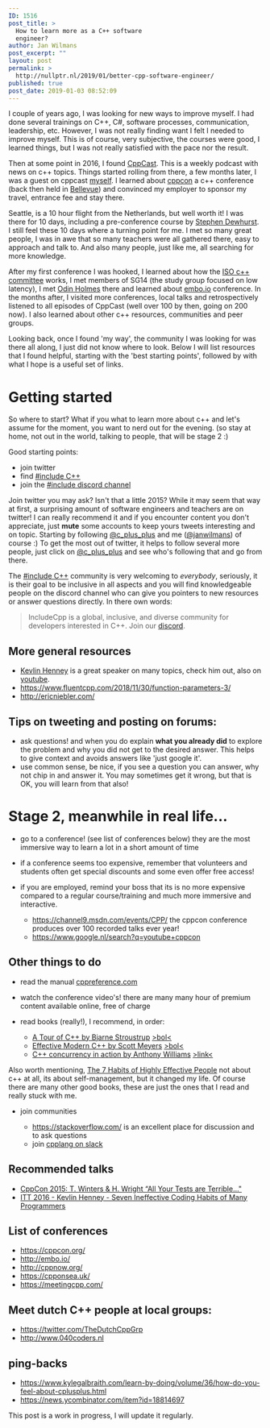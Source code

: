 ```yaml
---
ID: 1516
post_title: >
  How to learn more as a C++ software
  engineer?
author: Jan Wilmans
post_excerpt: ""
layout: post
permalink: >
  http://nullptr.nl/2019/01/better-cpp-software-engineer/
published: true
post_date: 2019-01-03 08:52:09
---
```

I couple of years ago, I was looking for new ways to improve myself. I had done several trainings on C++, C#, software processes, communication, leadership, etc. However, I was not really finding want I felt I needed to improve myself. This is of course, very subjective, the courses were good, I learned things, but I was not really satisfied with the pace nor the result.

Then at some point in 2016, I found [CppCast][1]. This is a weekly podcast with news on c++ topics. Things started rolling from there, a few months later, I was a guest on cppcast [myself][2]. I learned about [cppcon][3] a c++ conference (back then held in [Bellevue][4]) and convinced my employer to sponsor my travel, entrance fee and stay there.

Seattle, is a 10 hour flight from the Netherlands, but well worth it! I was there for 10 days, including a pre-conference course by [Stephen Dewhurst][5]. I still feel these 10 days where a turning point for me. I met so many great people, I was in awe that so many teachers were all gathered there, easy to approach and talk to. And also many people, just like me, all searching for more knowledge.

After my first conference I was hooked, I learned about how the [ISO c++ committee][6] works, I met members of SG14 (the study group focused on low latency), I met [Odin Holmes][7] there and learned about [embo.io][8] conference. In the months after, I visited more conferences, local talks and retrospectively listened to all episodes of CppCast (well over 100 by then, going on 200 now). I also learned about other c++ resources, communities and peer groups.

Looking back, once I found 'my way', the community I was looking for was there all along, I just did not know where to look. Below I will list resources that I found helpful, starting with the 'best starting points', followed by with what I hope is a useful set of links.

# Getting started

So where to start? What if you what to learn more about c++ and let's assume for the moment, you want to nerd out for the evening. (so stay at home, not out in the world, talking to people, that will be stage 2 :)

Good starting points:

*   join twitter
*   find [#include C++][9] 
*   join the [#include discord channel][10] 

Join twitter you may ask? Isn't that a little 2015? While it may seem that way at first, a surprising amount of software engineers and teachers are on twitter! I can really recommend it and if you encounter content you don't appreciate, just **mute** some accounts to keep yours tweets interesting and on topic. Starting by following [@c_plus_plus][11] and me ([@janwilmans][12]) of course :) To get the most out of twitter, it helps to follow several more people, just click on [@c_plus_plus][11] and see who's following that and go from there.

The [#include C++][9] community is very welcoming to *everybody*, seriously, it is their goal to be inclusive in all aspects and you will find knowledgeable people on the discord channel who can give you pointers to new resources or answer questions directly. In there own words:

> IncludeCpp is a global, inclusive, and diverse community for developers interested in C++. Join our [discord][10].

## More general resources

*   [Kevlin Henney][13] is a great speaker on many topics, check him out, also on [youtube][14].
*   <https://www.fluentcpp.com/2018/11/30/function-parameters-3/>
*   <http://ericniebler.com/>

## Tips on tweeting and posting on forums:

*   ask questions! and when you do explain **what you already did** to explore the problem and why you did not get to the desired answer. This helps to give context and avoids answers like 'just google it'.
*   use common sense, be nice, if you see a question you can answer, why not chip in and answer it. You may sometimes get it wrong, but that is OK, you will learn from that also!

# Stage 2, meanwhile in real life...

*   go to a conference! (see list of conferences below) they are the most immersive way to learn a lot in a short amount of time
*   if a conference seems too expensive, remember that volunteers and students often get special discounts and some even offer free access!
*   if you are employed, remind your boss that its is no more expensive compared to a regular course/training and much more immersive and interactive.
    
    *   <https://channel9.msdn.com/events/CPP/> the cppcon conference produces over 100 recorded talks ever year!
    *   <https://www.google.nl/search?q=youtube+cppcon>

## Other things to do

*   read the manual [cppreference.com][15]
*   watch the conference video's! there are many many hour of premium content available online, free of charge
*   read books (really!), I recommend, in order:
    
    *   [A Tour of C++ by Bjarne Stroustrup][16] [>bol<][17]
    *   [Effective Modern C++ by Scott Meyers][18] [>bol<][19]
    *   [C++ concurrency in action by Anthony Williams][20] [>link<][21]

Also worth mentioning, [The 7 Habits of Highly Effective People][22] not about c++ at all, its about self-management, but it changed my life. Of course there are many other good books, these are just the ones that I read and really stuck with me.

*   join communities
    
    *   <https://stackoverflow.com/> is an excellent place for discussion and to ask questions 
    *   join [cpplang on slack][23]

## Recommended talks

*   [CppCon 2015: T. Winters & H. Wright “All Your Tests are Terrible..."][24]
*   [ITT 2016 - Kevlin Henney - Seven Ineffective Coding Habits of Many Programmers][25]

## List of conferences

*   <https://cppcon.org/>
*   <http://embo.io/>
*   <http://cppnow.org/>
*   <https://cpponsea.uk/>
*   <https://meetingcpp.com/>

## Meet dutch C++ people at local groups:

*   <https://twitter.com/TheDutchCppGrp>
*   <http://www.040coders.nl>

## ping-backs

*   <https://www.kylegalbraith.com/learn-by-doing/volume/36/how-do-you-feel-about-cplusplus.html>
*   <https://news.ycombinator.com/item?id=18814697>

This post is a work in progress, I will update it regularly.

 [1]: http://cppcast.com
 [2]: http://cppcast.com/2017/09/jan-wilmans/
 [3]: https://cppcon.org/
 [4]: https://www.google.nl/maps/place/Bellevue,+WA,+USA
 [5]: https://www.youtube.com/watch?v=PFdWqa68LmA
 [6]: https://isocpp.org/
 [7]: https://www.youtube.com/watch?v=tNXyNa6kf4k&t=1s
 [8]: http://embo.io/
 [9]: https://twitter.com/include_cpp
 [10]: https://t.co/XafTulMibe
 [11]: https://twitter.com/c_plus_plus
 [12]: https://twitter.com/janwilmans
 [13]: https://twitter.com/KevlinHenney
 [14]: https://www.google.nl/search?tbm=vid&q=Kevlin%20Henney
 [15]: https://cppreference.com
 [16]: https://www.amazon.com/Tour-C-Depth/dp/0321958314
 [17]: https://www.bol.com/nl/p/a-tour-of-c/9200000096584509/
 [18]: https://www.oreilly.com/library/view/effective-modern-c/9781491908419/
 [19]: https://www.bol.com/nl/p/effective-modern-c/9200000036037659/
 [20]: https://www.manning.com/books/c-plus-plus-concurrency-in-action-second-edition
 [21]: https://www.bogotobogo.com/cplusplus/files/CplusplusConcurrencyInAction_PracticalMultithreading.pdf
 [22]: https://www.franklincovey.com/the-7-habits.html
 [23]: https://cpplang.now.sh/
 [24]: https://www.youtube.com/watch?v=u5senBJUkPc
 [25]: https://www.youtube.com/watch?v=ZsHMHukIlJY&t=2369s